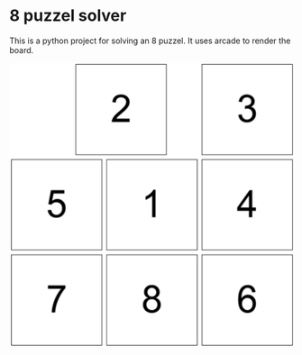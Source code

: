 # 8 puzzel solver

This is a python project for solving an 8 puzzel. It uses arcade to render the
board.

![Preview](assets/preview.png)